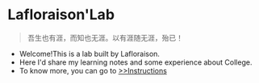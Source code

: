 # Lafloraison'Lab

> 吾生也有涯，而知也无涯。以有涯随无涯，殆已！

- Welcome!This is a lab built by Lafloraison.  
- Here I'd share my learning notes and some experience about College.  
- To know more, you can go to [>>Instructions](guide.md)


